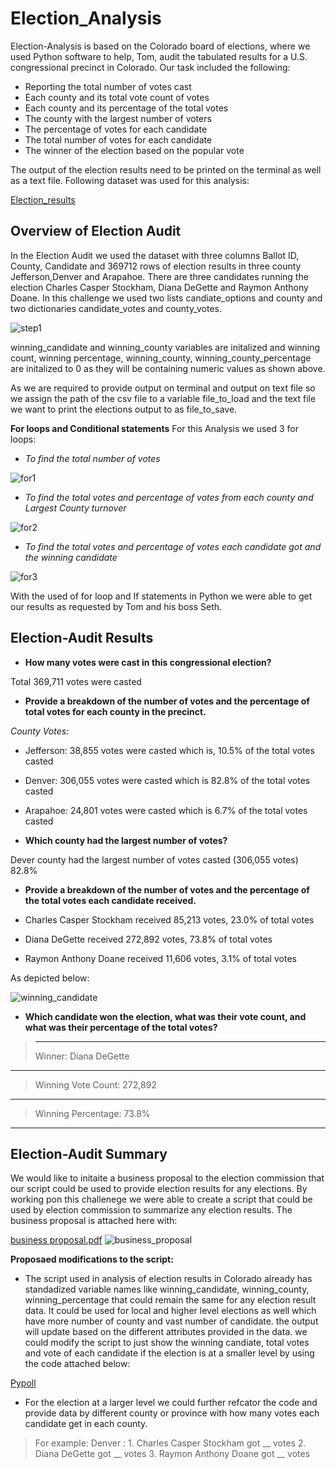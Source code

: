 # Election_Analysis
Election-Analysis is based on the Colorado board of elections, where we used Python software to help, Tom, audit the tabulated results for a U.S. congressional precinct in Colorado. Our task included the following:
- Reporting the total number of votes cast
- Each county and its total vote count of votes
- Each county and its percentage of the total votes
- The county with the largest number of voters
- The percentage of votes for each candidate
- The total number of votes for each candidate 
- The winner of the election based on the popular vote

The output of the election results need to be printed on the terminal as well as a text file.
Following dataset was used for this analysis:

[Election_results](/resources/election_results.csv)

## Overview of Election Audit
In the Election Audit we used the dataset with three columns Ballot ID, County, Candidate and 369712 rows of election results in three county Jefferson,Denver and Arapahoe. There are three candidates running the election Charles Casper Stockham, Diana DeGette and Raymon Anthony Doane. In this challenge we used two lists candiate_options and county and two dictionaries candidate_votes and county_votes.

![step1](https://user-images.githubusercontent.com/111251560/190280131-fc709a3f-41a0-4861-81f0-867ad07e0b23.png)

winning_candidate and winning_county variables are initalized and winning count, winning percentage, winning_county, winning_county_percentage are initalized to 0 as they will be containing numeric values as shown above. 

As we are required to provide output on terminal and output on text file so we assign the path of the csv file to a variable file_to_load and the text file we want to print the elections output to as file_to_save. 

**For loops and Conditional statements**
For this Analysis we used 3 for loops:
- *To find the total number of votes* 

 ![for1](https://user-images.githubusercontent.com/111251560/190293653-10c75913-e595-4104-b2ad-de9c77c0b609.png)

- *To find the total votes and percentage of votes from each county and Largest County turnover*

![for2](https://user-images.githubusercontent.com/111251560/190293673-b8861cc6-02fc-48e5-8680-88bf44a45a02.png)

- *To find the total votes and percentage of votes each candidate got and the winning candidate*

![for3](https://user-images.githubusercontent.com/111251560/190294031-afd62a54-8ce2-46bf-875f-bc0dcb7bcf51.png)

With the used of for loop and If statements in Python we were able to get our results as requested by Tom and his boss Seth.

## Election-Audit Results
- **How many votes were cast in this congressional election?**

Total 369,711 votes were casted

- **Provide a breakdown of the number of votes and the percentage of total votes for each county in the precinct.**

*County Votes:*
- Jefferson: 38,855 votes were casted which is, 10.5% of the total votes casted
- Denver: 306,055 votes were casted which is 82.8% of the total votes casted
- Arapahoe: 24,801 votes were casted which is 6.7% of the total votes casted

- **Which county had the largest number of votes?**

Dever county had the largest number of votes casted (306,055 votes) 82.8%

- **Provide a breakdown of the number of votes and the percentage of the total votes each candidate received.**

- Charles Casper Stockham received 85,213 votes, 23.0% of total votes
- Diana DeGette received 272,892 votes, 73.8% of total votes
- Raymon Anthony Doane received 11,606 votes, 3.1% of total votes

As depicted below:

![winning_candidate](https://user-images.githubusercontent.com/111251560/190295610-272fe547-c5bd-4d21-8141-6616695641ac.png)

- **Which candidate won the election, what was their vote count, and what was their percentage of the total votes?**

> -------------------------
> Winner: Diana DeGette
---------------------------
> Winning Vote Count: 272,892
---------------------------
> Winning Percentage: 73.8%
---------------------------


## Election-Audit Summary

We would like to initaite a business proposal to the election commission that our script could be used to provide election results for any elections. By working pon this challenege we were able to create a script that could be used by election commission to summarize any election results. 
The business proposal is attached here with:

[business proposal.pdf](https://github.com/akankshalamba1/Election_Analysis/files/9571449/business.proposal.pdf)
![business_proposal](https://user-images.githubusercontent.com/111251560/190305630-4e6bde66-c1da-473a-a9d4-f2c14b142cc1.png)

**Proposaed modifications to the script:**
- The script used in analysis of election results in Colorado already has standadized variable names like winning_candidate, winning_county, winning_percentage that could remain the same for any election result data. It could be used for local and higher level elections as well which have more number of county and vast number of candidate. the output will update based on the different attributes provided in the data. we could modify the script to just show the winning candiate, total votes and vote of each candidate if the election is at a smaller level by using the code attached below:

[Pypoll](/resources/Pypoll.py)

- For the election at a larger level we could further refcator the code and provide data by different county or province with how many votes each candidate get in each county.

> For example: Denver : 1. Charles Casper Stockham got __ votes
>                       2. Diana DeGette got __ votes
>                       3. Raymon Anthony Doane got __ votes
